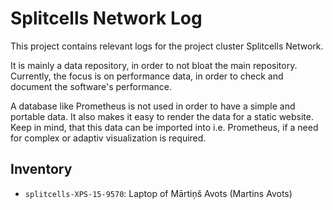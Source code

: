 # Splitcells Network Log
This project contains relevant logs for the project cluster Splitcells Network.

It is mainly a data repository, in order to not bloat the main repository.
Currently, the focus is on performance data,
in order to check and document the software's performance.

A database like Prometheus is not used in order to have a simple and portable
data.
It also makes it easy to render the data for a static website.
Keep in mind, that this data can be imported into i.e. Prometheus,
if a need for complex or adaptiv visualization is required.
## Inventory

* `splitcells-XPS-15-9570`: Laptop of Mārtiņš Avots (Martins Avots)